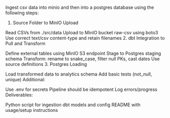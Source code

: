 Ingest csv data into minio and then into a postgres database using the following steps:

1. Source Folder to MinIO Upload

Read CSVs from ./src/data
Upload to MinIO bucket raw-csv using boto3
Use correct text/csv content-type and retain filenames
2. dbt Integration to Pull and Transform

Define external tables using MinIO S3 endpoint
Stage to Postgres staging schema
Transform: rename to snake_case, filter null PKs, cast dates
Use source definitions
3. Postgres Loading

Load transformed data to analytics schema
Add basic tests (not_null, unique)
Additional:

Use .env for secrets
Pipeline should be idempotent
Log errors/progress
Deliverables:

Python script for ingestion
dbt models and config
README with usage/setup instructions